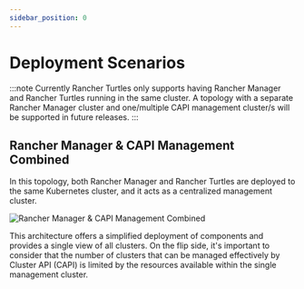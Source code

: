 ```yaml
---
sidebar_position: 0
---
```


# Deployment Scenarios

:::note
Currently Rancher Turtles only supports having Rancher Manager and 
Rancher Turtles running in the same cluster. A topology with a separate Rancher 
Manager cluster and one/multiple CAPI management cluster/s will be supported in 
future releases.
:::

## Rancher Manager & CAPI Management Combined

In this topology, both Rancher Manager and Rancher Turtles are deployed to the 
same Kubernetes cluster, and it acts as a centralized management cluster.

![Rancher Manager & CAPI Management Combined](in_cluster_topology.png)

This architecture offers a simplified deployment of components and provides a 
single view of all clusters. On the flip side, it's important to consider that 
the number of clusters that can be managed effectively by Cluster API (CAPI) is 
limited by the resources available within the single management cluster. 

